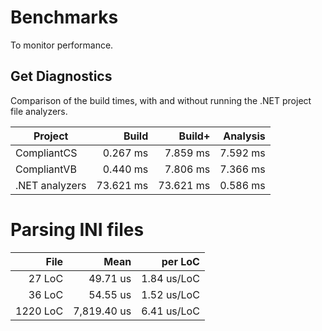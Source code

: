 ﻿# Benchmarks
To monitor performance.

## Get Diagnostics
Comparison of the build times, with and without running the .NET project file
analyzers.

| Project        |     Build |    Build+ | Analysis |
|----------------|----------:|----------:|---------:|
| CompliantCS    |  0.267 ms |  7.859 ms | 7.592 ms |
| CompliantVB    |  0.440 ms |  7.806 ms | 7.366 ms |
| .NET analyzers | 73.621 ms | 73.621 ms | 0.586 ms |

# Parsing INI files
|     File |        Mean |       per LoC |
|---------:|------------:|--------------:|
|   27 LoC |    49.71 us |   1.84 us/LoC |
|   36 LoC |    54.55 us |   1.52 us/LoC |
| 1220 LoC | 7,819.40 us |   6.41 us/LoC |
